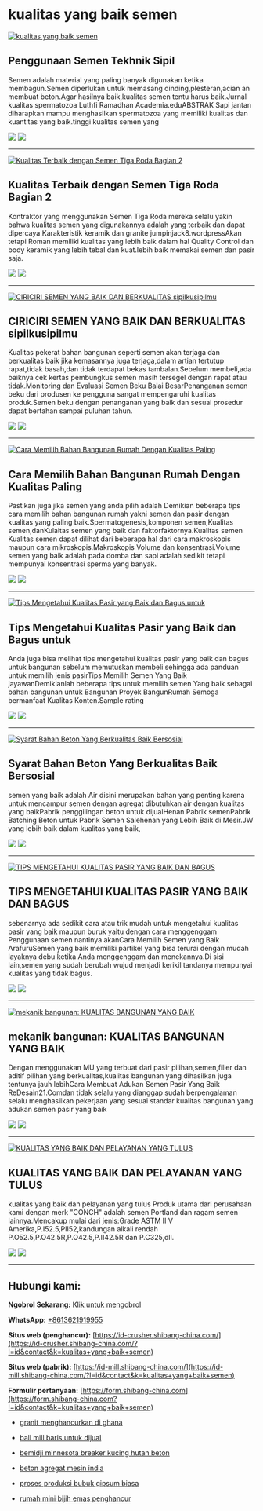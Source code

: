 # kualitas yang baik semen

<a href="https://swt.shibang-china.com/?l=id&img&k=kualitas+yang+baik+semen" target="_blank">![kualitas yang baik semen](http://static.shibang-china.com/all-800x300/686.jpg)</a>

## Penggunaan Semen Tekhnik Sipil
Semen adalah material yang paling banyak digunakan ketika membagun.Semen diperlukan untuk memasang dinding,plesteran,acian an membuat beton.Agar hasilnya baik,kualitas semen tentu harus baik.Jurnal kualitas spermatozoa Luthfi Ramadhan Academia.eduABSTRAK Sapi jantan diharapkan mampu menghasilkan spermatozoa yang memiliki kualitas dan kuantitas yang baik.tinggi kualitas semen yang


<a href="https://whatsapp.shibangsoft.com/WhatsApp.php" target="_blank" title="WhatsApp">![](http://static.shibang-china.com/icon/whatsapp.png)</a> <a href="https://swt.shibang-china.com/?l=id&icon&k=kualitas+yang+baik+semen" target="_blank">![](http://static.shibang-china.com/icon/chat-id.png)</a>

---

<a href="https://swt.shibang-china.com/?l=id&img&k=kualitas+yang+baik+semen" target="_blank">![Kualitas Terbaik dengan Semen Tiga Roda Bagian 2](http://static.shibang-china.com/all-800x300/36.jpg)</a>

## Kualitas Terbaik dengan Semen Tiga Roda Bagian 2
Kontraktor yang menggunakan Semen Tiga Roda mereka selalu yakin bahwa kualitas semen yang digunakannya adalah yang terbaik dan dapat dipercaya.Karakteristik keramik dan granite jumpinjack8.wordpressAkan tetapi Roman memiliki kualitas yang lebih baik dalam hal Quality Control dan body keramik yang lebih tebal dan kuat.lebih baik memakai semen dan pasir saja.


<a href="https://whatsapp.shibangsoft.com/WhatsApp.php" target="_blank" title="WhatsApp">![](http://static.shibang-china.com/icon/whatsapp.png)</a> <a href="https://swt.shibang-china.com/?l=id&icon&k=kualitas+yang+baik+semen" target="_blank">![](http://static.shibang-china.com/icon/chat-id.png)</a>

---

<a href="https://swt.shibang-china.com/?l=id&img&k=kualitas+yang+baik+semen" target="_blank">![CIRICIRI SEMEN YANG BAIK DAN BERKUALITAS sipilkusipilmu](http://static.shibang-china.com/all-800x300/569.jpg)</a>

## CIRICIRI SEMEN YANG BAIK DAN BERKUALITAS sipilkusipilmu
Kualitas pekerat bahan bangunan seperti semen akan terjaga dan berkualitas baik jika kemasannya juga terjaga,dalam artian tertutup rapat,tidak basah,dan tidak terdapat bekas tambalan.Sebelum membeli,ada baiknya cek kertas pembungkus semen masih tersegel dengan rapat atau tidak.Monitoring dan Evaluasi Semen Beku Balai BesarPenanganan semen beku dari produsen ke pengguna sangat mempengaruhi kualitas produk.Semen beku dengan penanganan yang baik dan sesuai prosedur dapat bertahan sampai puluhan tahun.


<a href="https://whatsapp.shibangsoft.com/WhatsApp.php" target="_blank" title="WhatsApp">![](http://static.shibang-china.com/icon/whatsapp.png)</a> <a href="https://swt.shibang-china.com/?l=id&icon&k=kualitas+yang+baik+semen" target="_blank">![](http://static.shibang-china.com/icon/chat-id.png)</a>

---

<a href="https://swt.shibang-china.com/?l=id&img&k=kualitas+yang+baik+semen" target="_blank">![Cara Memilih Bahan Bangunan Rumah Dengan Kualitas Paling](http://static.shibang-china.com/all-800x300/624.jpg)</a>

## Cara Memilih Bahan Bangunan Rumah Dengan Kualitas Paling
Pastikan juga jika semen yang anda pilih adalah Demikian beberapa tips cara memilih bahan bangunan rumah yakni semen dan pasir dengan kualitas yang paling baik.Spermatogenesis,komponen semen,Kualitas semen,danKulaitas semen yang baik dan faktorfaktornya.Kualitas semen Kualitas semen dapat dilihat dari beberapa hal dari cara makroskopis maupun cara mikroskopis.Makroskopis Volume dan konsentrasi.Volume semen yang baik adalah pada domba dan sapi adalah sedikit tetapi mempunyai konsentrasi sperma yang banyak.


<a href="https://whatsapp.shibangsoft.com/WhatsApp.php" target="_blank" title="WhatsApp">![](http://static.shibang-china.com/icon/whatsapp.png)</a> <a href="https://swt.shibang-china.com/?l=id&icon&k=kualitas+yang+baik+semen" target="_blank">![](http://static.shibang-china.com/icon/chat-id.png)</a>

---

<a href="https://swt.shibang-china.com/?l=id&img&k=kualitas+yang+baik+semen" target="_blank">![Tips Mengetahui Kualitas Pasir yang Baik dan Bagus untuk](http://static.shibang-china.com/all-800x300/686.jpg)</a>

## Tips Mengetahui Kualitas Pasir yang Baik dan Bagus untuk
Anda juga bisa melihat tips mengetahui kualitas pasir yang baik dan bagus untuk bangunan sebelum memutuskan membeli sehingga ada panduan untuk memilih jenis pasirTips Memilih Semen Yang Baik jayawanDemikianlah beberapa tips untuk memilih semen Yang baik sebagai bahan bangunan untuk Bangunan Proyek BangunRumah Semoga bermanfaat Kualitas Konten.Sample rating


<a href="https://whatsapp.shibangsoft.com/WhatsApp.php" target="_blank" title="WhatsApp">![](http://static.shibang-china.com/icon/whatsapp.png)</a> <a href="https://swt.shibang-china.com/?l=id&icon&k=kualitas+yang+baik+semen" target="_blank">![](http://static.shibang-china.com/icon/chat-id.png)</a>

---

<a href="https://swt.shibang-china.com/?l=id&img&k=kualitas+yang+baik+semen" target="_blank">![Syarat Bahan Beton Yang Berkualitas Baik Bersosial](http://static.shibang-china.com/all-800x300/1087.jpg)</a>

## Syarat Bahan Beton Yang Berkualitas Baik Bersosial
semen yang baik adalah Air disini merupakan bahan yang penting karena untuk mencampur semen dengan agregat dibutuhkan air dengan kualitas yang baikPabrik penggilingan beton untuk dijualHenan Pabrik semenPabrik Batching Beton untuk Pabrik Semen Salehenan yang Lebih Baik di Mesir.JW yang lebih baik dalam kualitas yang baik,


<a href="https://whatsapp.shibangsoft.com/WhatsApp.php" target="_blank" title="WhatsApp">![](http://static.shibang-china.com/icon/whatsapp.png)</a> <a href="https://swt.shibang-china.com/?l=id&icon&k=kualitas+yang+baik+semen" target="_blank">![](http://static.shibang-china.com/icon/chat-id.png)</a>

---

<a href="https://swt.shibang-china.com/?l=id&img&k=kualitas+yang+baik+semen" target="_blank">![TIPS MENGETAHUI KUALITAS PASIR YANG BAIK DAN BAGUS](http://static.shibang-china.com/all-800x300/1487.jpg)</a>

## TIPS MENGETAHUI KUALITAS PASIR YANG BAIK DAN BAGUS
sebenarnya ada sedikit cara atau trik mudah untuk mengetahui kualitas pasir yang baik maupun buruk yaitu dengan cara menggenggam Penggunaan semen nantinya akanCara Memilih Semen yang Baik ArafuruSemen yang baik memiliki partikel yang bisa terurai dengan mudah layaknya debu ketika Anda menggenggam dan menekannya.Di sisi lain,semen yang sudah berubah wujud menjadi kerikil tandanya mempunyai kualitas yang tidak bagus.


<a href="https://whatsapp.shibangsoft.com/WhatsApp.php" target="_blank" title="WhatsApp">![](http://static.shibang-china.com/icon/whatsapp.png)</a> <a href="https://swt.shibang-china.com/?l=id&icon&k=kualitas+yang+baik+semen" target="_blank">![](http://static.shibang-china.com/icon/chat-id.png)</a>

---

<a href="https://swt.shibang-china.com/?l=id&img&k=kualitas+yang+baik+semen" target="_blank">![mekanik bangunan: KUALITAS BANGUNAN YANG BAIK](http://static.shibang-china.com/all-800x300/782.jpg)</a>

## mekanik bangunan: KUALITAS BANGUNAN YANG BAIK
Dengan menggunakan MU yang terbuat dari pasir pilihan,semen,filler dan aditif pilihan yang berkualitas,kualitas bangunan yang dihasilkan juga tentunya jauh lebihCara Membuat Adukan Semen Pasir Yang Baik ReDesain21.Comdan tidak selalu yang dianggap sudah berpengalaman selalu menghasilkan pekerjaan yang sesuai standar kualitas bangunan yang adukan semen pasir yang baik


<a href="https://whatsapp.shibangsoft.com/WhatsApp.php" target="_blank" title="WhatsApp">![](http://static.shibang-china.com/icon/whatsapp.png)</a> <a href="https://swt.shibang-china.com/?l=id&icon&k=kualitas+yang+baik+semen" target="_blank">![](http://static.shibang-china.com/icon/chat-id.png)</a>

---

<a href="https://swt.shibang-china.com/?l=id&img&k=kualitas+yang+baik+semen" target="_blank">![KUALITAS YANG BAIK DAN PELAYANAN YANG TULUS](http://static.shibang-china.com/all-800x300/469.jpg)</a>

## KUALITAS YANG BAIK DAN PELAYANAN YANG TULUS
kualitas yang baik dan pelayanan yang tulus Produk utama dari perusahaan kami dengan merk "CONCH" adalah semen Portland dan ragam semen lainnya.Mencakup mulai dari jenis:Grade ASTM II V Amerika,P.I52.5,PII52,kandungan alkali rendah P.O52.5,P.O42.5R,P.O42.5,P.II42.5R dan P.C325,dll.

<a href="https://whatsapp.shibangsoft.com/WhatsApp.php" target="_blank" title="WhatsApp">![](http://static.shibang-china.com/icon/whatsapp.png)</a> <a href="https://swt.shibang-china.com/?l=id&icon&k=kualitas+yang+baik+semen" target="_blank">![](http://static.shibang-china.com/icon/chat-id.png)</a>

---
## Hubungi kami:

**Ngobrol Sekarang:** [Klik untuk mengobrol](https://swt.shibang-china.com?l=id&contact&k=kualitas+yang+baik+semen)

**WhatsApp:**  [+8613621919955](https://whatsapp.shibangsoft.com/WhatsApp.php)

**Situs web (penghancur):** [https://id-crusher.shibang-china.com/](https://id-crusher.shibang-china.com/?l=id&contact&k=kualitas+yang+baik+semen)

**Situs web (pabrik):** [https://id-mill.shibang-china.com/](https://id-mill.shibang-china.com/?l=id&contact&k=kualitas+yang+baik+semen)

**Formulir pertanyaan:** [https://form.shibang-china.com](https://form.shibang-china.com?l=id&contact&k=kualitas+yang+baik+semen)

* [granit menghancurkan di ghana](../35/granit%20menghancurkan%20di%20ghana.md)

* [ball mill baris untuk dijual](../39/ball%20mill%20baris%20untuk%20dijual.md)

* [bemidji minnesota breaker kucing hutan beton](../32/bemidji%20minnesota%20breaker%20kucing%20hutan%20beton.md)

* [beton agregat mesin india](../38/beton%20agregat%20mesin%20india.md)

* [proses produksi bubuk gipsum biasa](../39/proses%20produksi%20bubuk%20gipsum%20biasa.md)

* [rumah mini bijih emas penghancur](../33/rumah%20mini%20bijih%20emas%20penghancur.md)